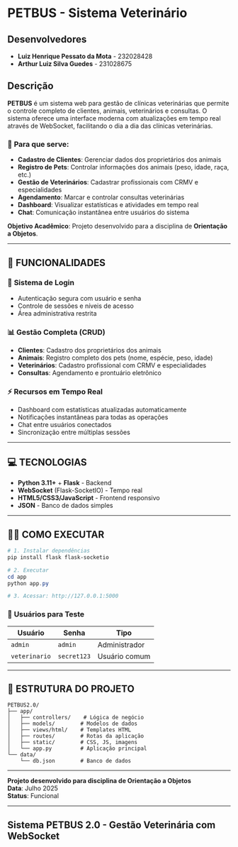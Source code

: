 # PETBUS - Sistema Veterinário

## Desenvolvedores

- **Luiz Henrique Pessato da Mota** - 232028428
- **Arthur Luiz Silva Guedes** - 231028675

## Descrição

**PETBUS** é um sistema web para gestão de clínicas veterinárias que permite o controle completo de clientes, animais, veterinários e consultas. O sistema oferece uma interface moderna com atualizações em tempo real através de WebSocket, facilitando o dia a dia das clínicas veterinárias.

### 🎯 **Para que serve:**

- **Cadastro de Clientes**: Gerenciar dados dos proprietários dos animais
- **Registro de Pets**: Controlar informações dos animais (peso, idade, raça, etc.)
- **Gestão de Veterinários**: Cadastrar profissionais com CRMV e especialidades
- **Agendamento**: Marcar e controlar consultas veterinárias
- **Dashboard**: Visualizar estatísticas e atividades em tempo real
- **Chat**: Comunicação instantânea entre usuários do sistema

**Objetivo Acadêmico**: Projeto desenvolvido para a disciplina de **Orientação a Objetos**.

---

## 🚀 **FUNCIONALIDADES**

### 🔐 **Sistema de Login**

- Autenticação segura com usuário e senha
- Controle de sessões e níveis de acesso
- Área administrativa restrita

### 📊 **Gestão Completa (CRUD)**

- **Clientes**: Cadastro dos proprietários dos animais
- **Animais**: Registro completo dos pets (nome, espécie, peso, idade)
- **Veterinários**: Cadastro profissional com CRMV e especialidades
- **Consultas**: Agendamento e prontuário eletrônico

### ⚡ **Recursos em Tempo Real**

- Dashboard com estatísticas atualizadas automaticamente
- Notificações instantâneas para todas as operações
- Chat entre usuários conectados
- Sincronização entre múltiplas sessões

---

## 💻 **TECNOLOGIAS**

- **Python 3.11+** + **Flask** - Backend
- **WebSocket** (Flask-SocketIO) - Tempo real
- **HTML5/CSS3/JavaScript** - Frontend responsivo
- **JSON** - Banco de dados simples

---

## 🏃‍♂️ **COMO EXECUTAR**

```powershell
# 1. Instalar dependências
pip install flask flask-socketio

# 2. Executar
cd app
python app.py

# 3. Acessar: http://127.0.0.1:5000
```

### 👤 **Usuários para Teste**

| Usuário | Senha | Tipo |
|---------|-------|------|
| `admin` | `admin` | Administrador |
| `veterinario` | `secret123` | Usuário comum |

---

## 📁 **ESTRUTURA DO PROJETO**

```text
PETBUS2.0/
├── app/
│   ├── controllers/    # Lógica de negócio
│   ├── models/        # Modelos de dados
│   ├── views/html/    # Templates HTML
│   ├── routes/        # Rotas da aplicação
│   ├── static/        # CSS, JS, imagens
│   └── app.py         # Aplicação principal
└── data/
    └── db.json        # Banco de dados
```

---

**Projeto desenvolvido para disciplina de Orientação a Objetos**  
**Data**: Julho 2025  
**Status**: Funcional  

---

## Sistema PETBUS 2.0 - Gestão Veterinária com WebSocket
